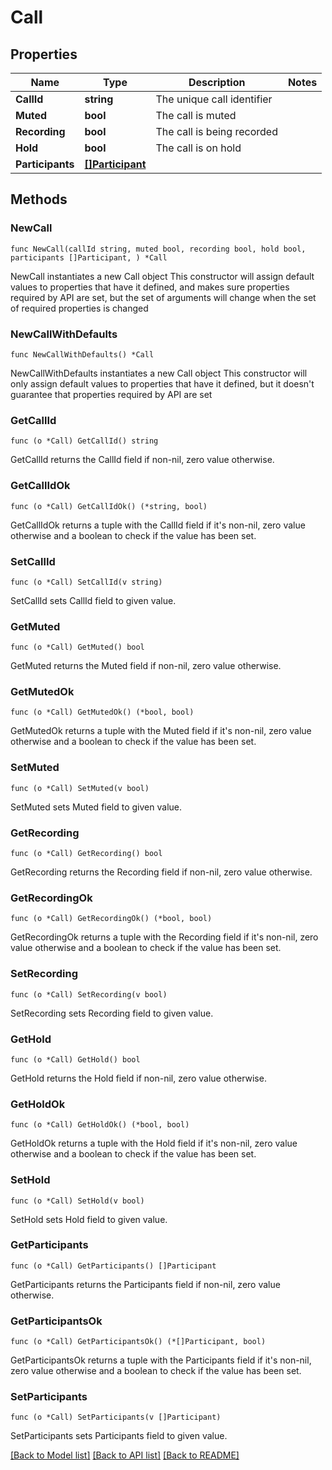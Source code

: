 # Call

## Properties

Name | Type | Description | Notes
------------ | ------------- | ------------- | -------------
**CallId** | **string** | The unique call identifier | 
**Muted** | **bool** | The call is muted | 
**Recording** | **bool** | The call is being recorded | 
**Hold** | **bool** | The call is on hold | 
**Participants** | [**[]Participant**](Participant.md) |  | 

## Methods

### NewCall

`func NewCall(callId string, muted bool, recording bool, hold bool, participants []Participant, ) *Call`

NewCall instantiates a new Call object
This constructor will assign default values to properties that have it defined,
and makes sure properties required by API are set, but the set of arguments
will change when the set of required properties is changed

### NewCallWithDefaults

`func NewCallWithDefaults() *Call`

NewCallWithDefaults instantiates a new Call object
This constructor will only assign default values to properties that have it defined,
but it doesn't guarantee that properties required by API are set

### GetCallId

`func (o *Call) GetCallId() string`

GetCallId returns the CallId field if non-nil, zero value otherwise.

### GetCallIdOk

`func (o *Call) GetCallIdOk() (*string, bool)`

GetCallIdOk returns a tuple with the CallId field if it's non-nil, zero value otherwise
and a boolean to check if the value has been set.

### SetCallId

`func (o *Call) SetCallId(v string)`

SetCallId sets CallId field to given value.


### GetMuted

`func (o *Call) GetMuted() bool`

GetMuted returns the Muted field if non-nil, zero value otherwise.

### GetMutedOk

`func (o *Call) GetMutedOk() (*bool, bool)`

GetMutedOk returns a tuple with the Muted field if it's non-nil, zero value otherwise
and a boolean to check if the value has been set.

### SetMuted

`func (o *Call) SetMuted(v bool)`

SetMuted sets Muted field to given value.


### GetRecording

`func (o *Call) GetRecording() bool`

GetRecording returns the Recording field if non-nil, zero value otherwise.

### GetRecordingOk

`func (o *Call) GetRecordingOk() (*bool, bool)`

GetRecordingOk returns a tuple with the Recording field if it's non-nil, zero value otherwise
and a boolean to check if the value has been set.

### SetRecording

`func (o *Call) SetRecording(v bool)`

SetRecording sets Recording field to given value.


### GetHold

`func (o *Call) GetHold() bool`

GetHold returns the Hold field if non-nil, zero value otherwise.

### GetHoldOk

`func (o *Call) GetHoldOk() (*bool, bool)`

GetHoldOk returns a tuple with the Hold field if it's non-nil, zero value otherwise
and a boolean to check if the value has been set.

### SetHold

`func (o *Call) SetHold(v bool)`

SetHold sets Hold field to given value.


### GetParticipants

`func (o *Call) GetParticipants() []Participant`

GetParticipants returns the Participants field if non-nil, zero value otherwise.

### GetParticipantsOk

`func (o *Call) GetParticipantsOk() (*[]Participant, bool)`

GetParticipantsOk returns a tuple with the Participants field if it's non-nil, zero value otherwise
and a boolean to check if the value has been set.

### SetParticipants

`func (o *Call) SetParticipants(v []Participant)`

SetParticipants sets Participants field to given value.



[[Back to Model list]](../README.md#documentation-for-models) [[Back to API list]](../README.md#documentation-for-api-endpoints) [[Back to README]](../README.md)


